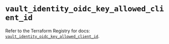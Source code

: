 # `vault_identity_oidc_key_allowed_client_id`

Refer to the Terraform Registry for docs: [`vault_identity_oidc_key_allowed_client_id`](https://registry.terraform.io/providers/hashicorp/vault/4.3.0/docs/resources/identity_oidc_key_allowed_client_id).
